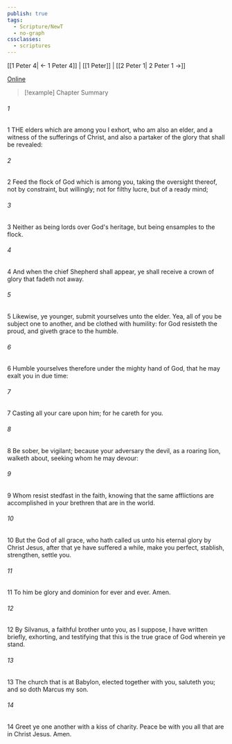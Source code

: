 ```yaml
---
publish: true
tags:
  - Scripture/NewT
  - no-graph
cssclasses:
  - scriptures
---
```

[[1 Peter 4| ← 1 Peter 4]] | [[1 Peter]] | [[2 Peter 1| 2 Peter 1 →]]

[Online](https://churchofjesuschrist.org/study/scriptures/nt/1-pet/5?lang=eng)

>[!example] Chapter Summary
>
###### 1
1 THE elders which are among you I exhort, who am also an elder, and a witness of the sufferings of Christ, and also a partaker of the glory that shall be revealed:
###### 2
2 Feed the flock of God which is among you, taking the oversight thereof, not by constraint, but willingly; not for filthy lucre, but of a ready mind;
###### 3
3 Neither as being lords over God's heritage, but being ensamples to the flock.
###### 4
4 And when the chief Shepherd shall appear, ye shall receive a crown of glory that fadeth not away.
###### 5
5 Likewise, ye younger, submit yourselves unto the elder. Yea, all of you be subject one to another, and be clothed with humility: for God resisteth the proud, and giveth grace to the humble.
###### 6
6 Humble yourselves therefore under the mighty hand of God, that he may exalt you in due time:
###### 7
7 Casting all your care upon him; for he careth for you.
###### 8
8 Be sober, be vigilant; because your adversary the devil, as a roaring lion, walketh about, seeking whom he may devour:
###### 9
9 Whom resist stedfast in the faith, knowing that the same afflictions are accomplished in your brethren that are in the world.
###### 10
10 But the God of all grace, who hath called us unto his eternal glory by Christ Jesus, after that ye have suffered a while, make you perfect, stablish, strengthen, settle you.
###### 11
11 To him be glory and dominion for ever and ever. Amen.
###### 12
12 By Silvanus, a faithful brother unto you, as I suppose, I have written briefly, exhorting, and testifying that this is the true grace of God wherein ye stand.
###### 13
13 The church that is at Babylon, elected together with you, saluteth you; and so doth Marcus my son.
###### 14
14 Greet ye one another with a kiss of charity. Peace be with you all that are in Christ Jesus. Amen.



